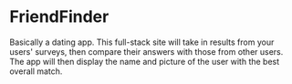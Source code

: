 # FriendFinder
Basically a dating app. This full-stack site will take in results from your users' surveys, then compare their answers with those from other users. The app will then display the name and picture of the user with the best overall match.
